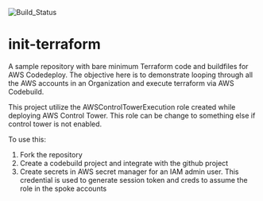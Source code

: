 ![Build_Status](https://codebuild.us-east-1.amazonaws.com/badges?uuid=eyJlbmNyeXB0ZWREYXRhIjoiK1BtWExYOWQrR2JaSFBYamo1anhiYWRqVms4T1pzcFpiZ0FlRGZXd3ljSnpCSGh4UDl3T25CM09CSmd0UDZXNEdLcWllbXN1RTdFRWhadWxETnMrTlVBPSIsIml2UGFyYW1ldGVyU3BlYyI6ImNlTkk2RHB6N3ZSakNxWjkiLCJtYXRlcmlhbFNldFNlcmlhbCI6MX0%3D&branch=main)

# init-terraform

A sample repository with bare minimum Terraform code and buildfiles for AWS Codedeploy. The objective here is to demonstrate looping through all the AWS accounts in an Organization and execute terraform via AWS Codebuild.

This project utilize the AWSControlTowerExecution role created while deploying AWS Control Tower. This role can be change to something else if control tower is not enabled.

To use this:
1. Fork the repository
2. Create a codebuild project and integrate with the github project 
3. Create secrets in AWS secret manager for an IAM admin user. This credential is used to generate session token and creds to assume the role in the spoke accounts
